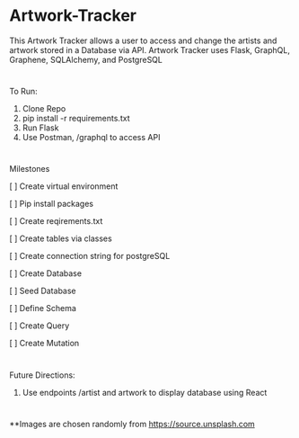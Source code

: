 # Artwork-Tracker

This Artwork Tracker allows a user to access and change the artists and artwork stored in a Database via API. Artwork Tracker uses Flask, GraphQL, Graphene, SQLAlchemy, and PostgreSQL



#
To Run:

1. Clone Repo
2. pip install -r requirements.txt
3. Run Flask
4. Use Postman, /graphql to access API



#
Milestones

[ ] Create virtual environment

[ ] Pip install packages

[ ] Create reqirements.txt 

[ ] Create tables via classes 

[ ] Create connection string for postgreSQL

[ ] Create Database

[ ] Seed Database

[ ] Define Schema

[ ] Create Query

[ ] Create Mutation

#
Future Directions:
1. Use endpoints /artist and artwork to display database using React


#
**Images are chosen randomly from https://source.unsplash.com